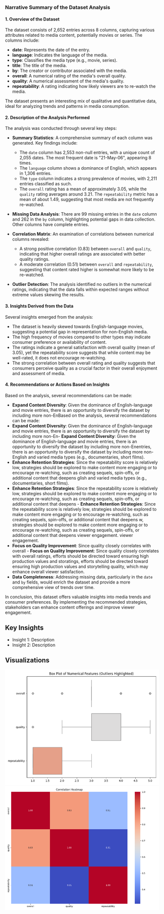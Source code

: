 
### Narrative Summary of the Dataset Analysis

#### 1. Overview of the Dataset
The dataset consists of 2,652 entries across 8 columns, capturing various attributes related to media content, potentially movies or series. The columns include:
- **date**: Represents the date of the entry.
- **language**: Indicates the language of the media.
- **type**: Classifies the media type (e.g., movie, series).
- **title**: The title of the media.
- **by**: The creator or contributor associated with the media.
- **overall**: A numerical rating of the media's overall quality.
- **quality**: A numerical assessment of the media's quality.
- **repeatability**: A rating indicating how likely viewers are to re-watch the media.

The dataset presents an interesting mix of qualitative and quantitative data, ideal for analyzing trends and patterns in media consumption.

#### 2. Description of the Analysis Performed
The analysis was conducted through several key steps:

- **Summary Statistics**: A comprehensive summary of each column was generated. Key findings include:
  - The `date` column has 2,553 non-null entries, with a unique count of 2,055 dates. The most frequent date is "21-May-06", appearing 8 times.
  - The `language` column shows a dominance of English, which appears in 1,306 entries.
  - The `type` column indicates a strong prevalence of movies, with 2,211 entries classified as such.
  - The `overall` rating has a mean of approximately 3.05, while the `quality` rating averages around 3.21. The `repeatability` metric has a mean of about 1.49, suggesting that most media are not frequently re-watched.

- **Missing Data Analysis**: There are 99 missing entries in the `date` column and 262 in the `by` column, highlighting potential gaps in data collection. Other columns have complete entries.

- **Correlation Matrix**: An examination of correlations between numerical columns revealed:
  - A strong positive correlation (0.83) between `overall` and `quality`, indicating that higher overall ratings are associated with better quality ratings.        
  - A moderate correlation (0.51) between `overall` and `repeatability`, suggesting that content rated higher is somewhat more likely to be re-watched.

- **Outlier Detection**: The analysis identified no outliers in the numerical ratings, indicating that the data falls within expected ranges without extreme values skewing the results.

#### 3. Insights Derived from the Data
Several insights emerged from the analysis:
- The dataset is heavily skewed towards English-language movies, suggesting a potential gap in representation for non-English media.
- The high frequency of movies compared to other types may indicate consumer preference or availability of content.
- The ratings indicate a general satisfaction with overall quality (mean of 3.05), yet the repeatability score suggests that while content may be well-rated, it does not encourage re-watching.
- The strong correlation between overall rating and quality suggests that consumers perceive quality as a crucial factor in their overall enjoyment and assessment of media.

#### 4. Recommendations or Actions Based on Insights
Based on the analysis, several recommendations can be made:
- **Expand Content Diversity**: Given the dominance of English-language and movie entries, there is an opportunity to diversify the dataset by including more non-EnBased on the analysis, several recommendations can be made:
- **Expand Content Diversity**: Given the dominance of English-language and movie entries, there is an opportunity to diversify the dataset by including more non-En- **Expand Content Diversity**: Given the dominance of English-language and movie entries, there is an opportunity to diversify the dataset by including more non-Enentries, there is an opportunity to diversify the dataset by including more non-English and varied media types (e.g., documentaries, short films).
- **Enhance Retention Strategies**: Since the repeatability score is relatively low, strategies should be explored to make content more engaging or to encourage re-watching, such as creating sequels, spin-offs, or additional content that deepens glish and varied media types (e.g., documentaries, short films).
- **Enhance Retention Strategies**: Since the repeatability score is relatively low, strategies should be explored to make content more engaging or to encourage re-watching, such as creating sequels, spin-offs, or additional content that deepens - **Enhance Retention Strategies**: Since the repeatability score is relatively low, strategies should be explored to make content more engaging or to encourage re-watching, such as creating sequels, spin-offs, or additional content that deepens w, strategies should be explored to make content more engaging or to encourage re-watching, such as creating sequels, spin-offs, or additional content that deepens viewer engagement.
viewer engagement.
- **Focus on Quality Improvement**: Since quality closely correlates with overall - **Focus on Quality Improvement**: Since quality closely correlates with overall ratings, efforts should be directed toward ensuring high production values and storatings, efforts should be directed toward ensuring high production values and storytelling quality, which may enhance overall viewer satisfaction.
- **Data Completeness**: Addressing missing data, particularly in the `date` and `by` fields, would enrich the dataset and provide a more comprehensive view of trends over time.

In conclusion, this dataset offers valuable insights into media trends and consumer preferences. By implementing the recommended strategies, stakeholders can enhance content offerings and improve viewer engagement.


## Key Insights
- Insight 1: Description
- Insight 2: Description

## Visualizations
![Boxplot](boxplot.png)
![Heatmap](correlation_heatmap.png)
    